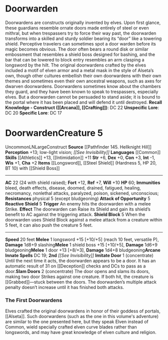 ﻿---
ac: '22'
alignment: LN
all_resistance: null
burrow_speed: null
charisma: '+2'
climb_speed: null
constitution: '+3'
creature_ability:
- Attack of Opportunity
- Imitate Door
- Reactive Shield
- Shield Block
- Slam Doors
creature_family: null
description: "Doorwardens are constructs originally invented by elves. Upon first\
  \ glance, these guardians resemble ornate doors made entirely of steel or even mithral,\
  \ but when trespassers try to force their way past, the doorwarden transforms into\
  \ a skilled and sturdy soldier bearing its \u201Cdoor\u201D like a towering shield.<br/><br/>\
  \ Perceptive travelers can sometimes spot a door warden before its magic becomes\
  \ obvious. The door often bears a round disk or similar embossment that resembles\
  \ a shield boss designed for bashing, and the bar that can be lowered to block entry\
  \ resembles an arm clasping a longsword by the hilt. The original doorwardens crafted\
  \ by the elves included a motif of elven armor and a metal mask in the style of\
  \ Alseta\u2019s own, though other cultures embellish their own doorwardens with\
  \ their own themes and sometimes even their own ancestral weapons, such as axes\
  \ for dwarven doorwardens.<br/><br/> Doorwardens sometimes know about the chambers\
  \ they guard, and they have been known to speak to trespassers, especially elves.\
  \ But a doorwarden cannot be persuaded to stand aside; it is bound to the portal\
  \ where it has been placed and will defend it until destroyed.<br/><br/><b><u>Recall\
  \ Knowledge - Construct</u> ( [[DATABASE/skill/Arcana|Arcana]] , [[DATABASE/skill/Crafting|Crafting]]\
  \ )</b>: DC 22<br/><b><u>Unspecific Lore</u></b>: DC 20<br/><b><u>Specific Lore</u></b>:\
  \ DC 17"
dexterity: '+0'
element: null
fly_speed: null
fortitude: '+12'
hardness: null
hp: '60'
id: '433'
immunity:
- bleed
- death effects
- disease
- doomed
- drained
- fatigued
- healing
- necromancy
- nonlethal attacks
- paralyzed
- poison
- sickened
- unconscious
intelligence: '-1'
land_speed: '20'
language:
- '[[DATABASE/language/Common|Common]]'
level: '5'
max_speed: '20'
name: Doorwarden
perception: '+13'
rarity: Uncommon
reflex: '+7'
resistance:
- physical 5 (except bludgeoning)
rus_type_level: null
school: null
sense:
- low-light vision; _ [[DATABASE/spell/See Invisibility|see invisibility_]]
size: Large
skill:
- '[[DATABASE/skill/Athletics|Athletics]] +13'
- '[[DATABASE/skill/Intimidation|Intimidation]] +11'
source: '[[DATABASE/source/Pathfinder 145. Hellknight Hill|Pathfinder #145: Hellknight
  Hill]]'
speed:
- 20 feet
spell:
- '[[DATABASE/spell/See Invisibility|See Invisibility]]'
strength: '+6'
strength_req: '6'
strongest_save:
- Fortitude
swim_speed: null
trait:
- '[[DATABASE/trait/Construct|Construct]]'
- '[[DATABASE/trait/Uncommon|Uncommon]]'
type: Creature
vision: Low-light vision
weakest_save:
- Reflex
weakness: null
will: '+10'
wisdom: '+1'

---
# Doorwarden

Doorwardens are constructs originally invented by elves. Upon first glance, these guardians resemble ornate doors made entirely of steel or even mithral, but when trespassers try to force their way past, the doorwarden transforms into a skilled and sturdy soldier bearing its “door” like a towering shield.
 Perceptive travelers can sometimes spot a door warden before its magic becomes obvious. The door often bears a round disk or similar embossment that resembles a shield boss designed for bashing, and the bar that can be lowered to block entry resembles an arm clasping a longsword by the hilt. The original doorwardens crafted by the elves included a motif of elven armor and a metal mask in the style of Alseta’s own, though other cultures embellish their own doorwardens with their own themes and sometimes even their own ancestral weapons, such as axes for dwarven doorwardens.
 Doorwardens sometimes know about the chambers they guard, and they have been known to speak to trespassers, especially elves. But a doorwarden cannot be persuaded to stand aside; it is bound to the portal where it has been placed and will defend it until destroyed.
**Recall Knowledge - Construct ([[Arcana]], [[Crafting]])**: DC 22
**Unspecific Lore**: DC 20
**Specific Lore**: DC 17

# Doorwarden<span class="item-type">Creature 5</span>

<span class="trait-uncommon item-trait">Uncommon</span><span class="trait-alignment item-trait">LN</span><span class="trait-size item-trait">Large</span><span class="item-trait">Construct</span>
**Source** [[Pathfinder 145. Hellknight Hill]]
**Perception** +13; low-light vision; _[[See Invisibility]]_
**Languages** [[Common]]
**Skills** [[Athletics]] +13, [[Intimidation]] +11
**Str** +6, **Dex** +0, **Con** +3, **Int** -1, **Wis** +1, **Cha** +2
**Items** [[Longsword]], [[Steel Shield]] (Hardness 5, HP 20, BT 10) with [[Shield Boss]]

---
**AC** 22 (24 with shield raised); **Fort** +12, **Ref** +7, **Will** +10
**HP** 60; **Immunities** bleed, death effects, disease, doomed, drained, fatigued, healing, necromancy, nonlethal attacks, paralyzed, poison, sickened, unconscious; **Resistances** physical 5 (except bludgeoning)
<span class="in-box-ability">**Attack of Opportunity** <span class="action-icon">5</span> </span><span class="in-box-ability"> **Reactive Shield** <span class="action-icon">5</span> **Trigger** An enemy hits the doorwarden with a melee Strike. **Effect** The doorwarden can Raise its Shield and gain its shield’s benefit to AC against the triggering attack.</span><span class="in-box-ability"> **Shield Block** <span class="action-icon">5</span> When the doorwarden uses Shield Block against a melee attack from a creature within 5 feet, it can also push the creature 5 feet.</span>

---
**Speed** 20 feet
<span class="in-box-ability">**Melee** <span class="action-icon">1</span> longsword +15 [+10/+5] (reach 10 feet, versatile P), **Damage** 1d8+9 slashing</span><span class="in-box-ability">**Melee** <span class="action-icon">1</span> shield boss +15 [+10/+5], **Damage** 1d6+9 bludgeoning</span><span class="in-box-ability">**Melee** <span class="action-icon">1</span> door +13 [+8/+3], **Damage** 1d4+8 bludgeoning</span>**Arcane Innate Spells** DC 19; **2nd** _[[See Invisibility]]_
<span class="in-box-ability">**Imitate Door** <span class="action-icon">1</span> (concentrate) Until the next time it acts, the doorwarden appears to be a door. It has an automatic result of 31 on [[Deception]] checks and DCs to pass as a door.</span><span class="in-box-ability">**Slam Doors** <span class="action-icon">2</span> (concentrate) The door opens and slams its doors, making two door Strikes against one creature. If both hit, the creature is [[Grabbed]]—stuck between the doors. The doorwarden’s multiple attack penalty doesn’t increase until it has finished both attacks.</span>

###  The First Doorwardens

Elves crafted the original doorwardens in honor of their goddess of portals, [[Alseta]]. Such doorwardens (such as the one in this volume's adventure) are similar to the one presented here, but they speak Elven instead of Common, wield specially crafted elven curve blades rather than longswords, and may have great knowledge of elven culture and religion.